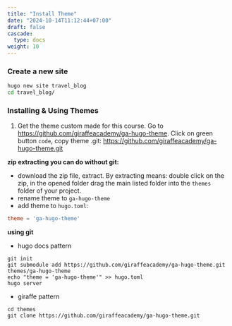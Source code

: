 ```yaml
---
title: "Install Theme"
date: "2024-10-14T11:12:44+07:00"
draft: false
cascade:
  type: docs
weight: 10
---
```


### Create a new site

```bash
hugo new site travel_blog
cd travel_blog/
```

### Installing & Using Themes

1. Get the theme custom made for this course.
   Go to https://github.com/giraffeacademy/ga-hugo-theme.
   Click on green button `code`, copy theme .git:
   https://github.com/giraffeacademy/ga-hugo-theme.git

**zip extracting you can do without git:**

- download the zip file, extract. By extracting means: double click on the zip, in the opened folder drag the main listed folder into the `themes` folder of your project.
- rename theme to `ga-hugo-theme`
- add theme to `hugo.toml`:

```toml
theme = 'ga-hugo-theme'
```

**using git**

- hugo docs pattern

```shell
git init
git submodule add https://github.com/giraffeacademy/ga-hugo-theme.git themes/ga-hugo-theme
echo "theme = 'ga-hugo-theme'" >> hugo.toml
hugo server
```

- giraffe pattern

```shell
cd themes
git clone https://github.com/giraffeacademy/ga-hugo-theme.git
```

